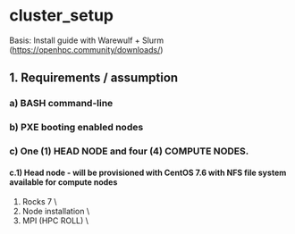 # cluster_setup
Basis: Install guide with Warewulf + Slurm (https://openhpc.community/downloads/)

## 1. Requirements /  assumption
### a) BASH command-line
### b) PXE booting enabled nodes
### c) One (1) HEAD NODE and four (4) COMPUTE NODES.
#### c.1) Head node - will be provisioned with CentOS 7.6 with NFS file system available for compute nodes

1. Rocks 7 \
2. Node installation \ 
3. MPI (HPC ROLL) \


